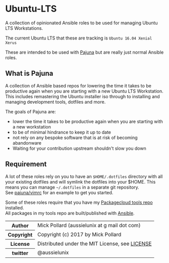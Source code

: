# Ubuntu-LTS

A collection of opinionated Ansible roles to be used for managing Ubuntu LTS Workstations.

The current Ubuntu LTS that these are tracking is `Ubuntu 16.04 Xenial Xerus`

These are intended to be used with [Pajuna](https://github.com/pajuna/mystation) but are really just normal Ansible roles.

## What is Pajuna

A collection of Ansible based repos for lowering the time it takes to be productive again when you are starting with a new Ubuntu LTS Workstation.
This includes remastering the Ubuntu installer iso through to installing and managing development tools, dotfiles and more.

The goals of Pajuna are:

* lower the time it takes to be productive again when you are starting with a new workstation
* to be of minimal hindrance to keep it up to date
* not rely on any bespoke software that is at risk of becoming abandonware
* Waiting for your contribution upstream shouldn't slow you down


## Requirement

A lot of these roles rely on you to have an `$HOME/.dotfiles` directory with all your existing dotfiles and will symlink the dotfiles into your $HOME. This means you can manage `~/.dotfiles` in a separate git repository.  
See [pajuna/vimrc](https://github.com/pajuna/vimrc) for an example to get you started.

Some of these roles require that you have my [Packagecloud tools repo](https://packagecloud.io/aussielunix/tools) installed.  
All packages in my tools repo are built/published with [Ansible](https://github.com/aussielunix/packagecloud-recipes).

<table>
  <tr>
    <th>Author</th><td>Mick Pollard (aussielunix at g mail dot com)</td>
  </tr>
  <tr>
    <th>Copyright</th><td>Copyright (c) 2017 by Mick Pollard</td>
  </tr>
  <tr>
    <th>License</th><td>Distributed under the MIT License, see <a href="https://github.com/pajuna/Ubuntu-LTS/blob/master/LICENSE">LICENSE</a></td>
  </tr>
  <tr>
    <th>twitter </th><td>@aussielunix</td>
  </tr>
</table>
